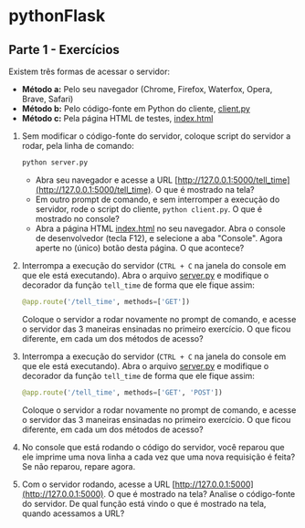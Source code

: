 # pythonFlask

## Parte 1 - Exercícios

Existem três formas de acessar o servidor: 

* **Método a:** Pelo seu navegador (Chrome, Firefox, Waterfox, Opera, Brave, Safari)
* **Método b:** Pelo código-fonte em Python do cliente, [client.py](client.py)
* **Método c:** Pela página HTML de testes, [index.html](index.html)

1. Sem modificar o código-fonte do servidor, coloque script do servidor a rodar, pela linha de comando:
   
   ```bash
   python server.py
   ```
   
   * Abra seu navegador e acesse a URL [http://127.0.0.1:5000/tell_time](http://127.0.0.1:5000/tell_time). O que é mostrado
      na tela?
   * Em outro prompt de comando, e sem interromper a execução do servidor, rode o script do cliente, `python client.py`.
      O que é mostrado no console?
   * Abra a página HTML [index.html](index.html) no seu navegador. Abra o console de desenvolvedor (tecla F12), e selecione
      a aba "Console". Agora aperte no (único) botão desta página. O que acontece? 

2. Interrompa a execução do servidor (`CTRL + C` na janela do console em que ele está executando). Abra o arquivo 
   [server.py](server.py) e modifique o decorador da função `tell_time` de forma que ele fique assim:

   ```python
   @app.route('/tell_time', methods=['GET'])
   ```
   
   Coloque o servidor a rodar novamente no prompt de comando, e acesse o servidor das 3 maneiras ensinadas no primeiro
   exercício. O que ficou diferente, em cada um dos métodos de acesso?

3. Interrompa a execução do servidor (`CTRL + C` na janela do console em que ele está executando). Abra o arquivo 
   [server.py](server.py) e modifique o decorador da função `tell_time` de forma que ele fique assim:

   ```python
   @app.route('/tell_time', methods=['GET', 'POST'])
   ```
   
   Coloque o servidor a rodar novamente no prompt de comando, e acesse o servidor das 3 maneiras ensinadas no primeiro
   exercício. O que ficou diferente, em cada um dos métodos de acesso?

4. No console que está rodando o código do servidor, você reparou que ele imprime uma nova linha a cada vez que uma nova
   requisição é feita? Se não reparou, repare agora.

5. Com o servidor rodando, acesse a URL [http://127.0.0.1:5000](http://127.0.0.1:5000). O que é mostrado na tela? Analise
   o código-fonte do servidor. De qual função está vindo o que é mostrado na tela, quando acessamos a URL?